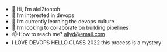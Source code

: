 - 👋 Hi, I’m alel2tontoh
- 👀 I’m interested in devops
- 🌱 I’m currently learning the devops culture
- 💞️ I’m looking to collaborate on building pipelines
- 📫 How to reach me? allyd@email.com
- I LOVE DEVOPS
HELLO CLASS 2022
this process is a mystery

<!---
alel2tontoh/alel2tontoh is a ✨ special ✨ repository because its `README.md` (this file) appears on your GitHub profile.
You can click the Preview link to take a look at your changes.
--->
